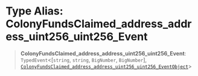 # Type Alias: ColonyFundsClaimed\_address\_address\_uint256\_uint256\_Event

> **ColonyFundsClaimed\_address\_address\_uint256\_uint256\_Event**: `TypedEvent`\<\[`string`, `string`, `BigNumber`, `BigNumber`\], [`ColonyFundsClaimed_address_address_uint256_uint256_EventObject`](../interfaces/ColonyFundsClaimed_address_address_uint256_uint256_EventObject.md)\>

